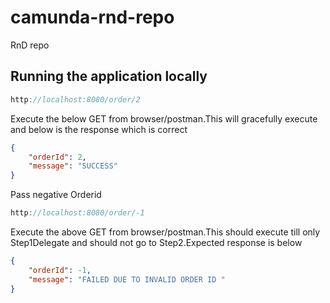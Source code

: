 # camunda-rnd-repo
RnD repo

## Running the application locally

```java
http://localhost:8080/order/2
```
Execute the below GET from browser/postman.This will gracefully execute and below is the response which is correct

```json
{
    "orderId": 2,
    "message": "SUCCESS"
}
```

Pass negative Orderid

```java
http://localhost:8080/order/-1 
```
Execute the above GET from browser/postman.This should execute till only Step1Delegate and should not go to Step2.Expected response is below

```json
{
    "orderId": -1,
    "message": "FAILED DUE TO INVALID ORDER ID "
}
```
